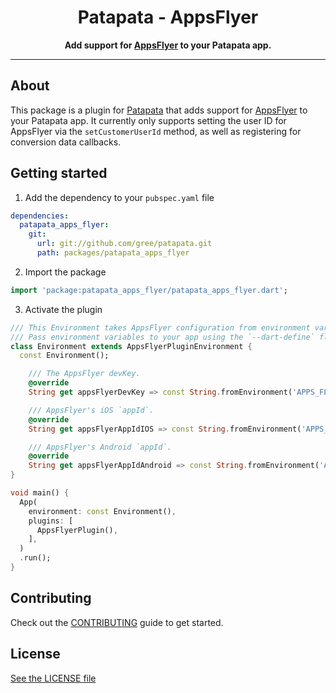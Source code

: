 <div align="center">
  <h1>Patapata - AppsFlyer</h1>
  <p>
    <strong>Add support for <a href="https://www.appsflyer.com/">AppsFlyer</a> to your Patapata app.</strong>
  </p>
</div>

---

## About
This package is a plugin for [Patapata](https://pub.dev/packages/patapata_core) that adds support for [AppsFlyer](https://www.appsflyer.com/) to your Patapata app.
It currently only supports setting the user ID for AppsFlyer via the `setCustomerUserId` method, as well as registering for conversion data callbacks.

## Getting started

1. Add the dependency to your `pubspec.yaml` file

```yaml
dependencies:
  patapata_apps_flyer:
    git:
      url: git://github.com/gree/patapata.git
      path: packages/patapata_apps_flyer
```

2. Import the package

```dart
import 'package:patapata_apps_flyer/patapata_apps_flyer.dart';
```

3. Activate the plugin

```dart
/// This Environment takes AppsFlyer configuration from environment variables.
/// Pass environment variables to your app using the `--dart-define` flag.
class Environment extends AppsFlyerPluginEnvironment {
  const Environment();

    /// The AppsFlyer devKey.
    @override
    String get appsFlyerDevKey => const String.fromEnvironment('APPS_FLYER_DEV_KEY');

    /// AppsFlyer's iOS `appId`.
    @override
    String get appsFlyerAppIdIOS => const String.fromEnvironment('APPS_FLYER_APP_ID_IOS');

    /// AppsFlyer's Android `appId`.
    @override
    String get appsFlyerAppIdAndroid => const String.fromEnvironment('APPS_FLYER_APP_ID_ANDROID');
}

void main() {
  App(
    environment: const Environment(),
    plugins: [
      AppsFlyerPlugin(),
    ],
  )
  .run();
}
```

## Contributing

Check out the [CONTRIBUTING](https://github.com/gree/patapata/blob/main/CONTRIBUTING.md) guide to get started.

## License

[See the LICENSE file](https://github.com/gree/patapata/blob/main/packages/patapata_apps_flyer/LICENSE)